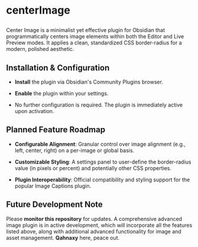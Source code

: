 # centerImage</p>

Center Image is a minimalist yet effective plugin for Obsidian that programmatically centers image elements within both the Editor and Live Preview modes. It applies a clean, standardized CSS border-radius for a modern, polished aesthetic.

## Installation & Configuration

- **Install** the plugin via Obsidian's Community Plugins browser.

- **Enable** the plugin within your settings.

- No further configuration is required. The plugin is immediately active upon activation.

## Planned Feature Roadmap

- **Configurable Alignment**: Granular control over image alignment (e.g., left, center, right) on a per-image or global basis.

- **Customizable Styling**: A settings panel to user-define the border-radius value (in pixels or percent) and potentially other CSS properties.

- **Plugin Interoperability**: Official compatibility and styling support for the popular Image Captions plugin.

## Future Development Note

Please **monitor this repository** for updates. A comprehensive advanced image plugin is in active development, which will incorporate all the features listed above, along with additional advanced functionality for image and asset management. **Qahnaxy** here, peace out.

